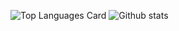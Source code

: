 ![Top Languages Card](https://github-readme-stats.vercel.app/api/top-langs/?username=pearlkothari)
![Github stats](https://github-readme-stats.vercel.app/api?username=pearlkothari&theme=highcontrast&show_icons=true&count_private=true)
